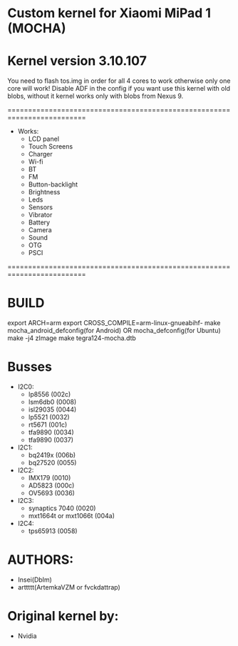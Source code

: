 # Custom kernel for Xiaomi MiPad 1 (MOCHA)
# Kernel version 3.10.107

You need to flash tos.img in order for all 4 cores to work otherwise only one core will work!
Disable ADF in the config if you want use this kernel with old blobs, without it kernel works only with blobs from Nexus 9.

=========================================================================
* Works:
	* LCD panel
	* Touch Screens
	* Charger
	* Wi-fi
	* BT
	* FM
	* Button-backlight
	* Brightness
	* Leds
	* Sensors
	* Vibrator
	* Battery
	* Camera
	* Sound
	* OTG
	* PSCI

=========================================================================
# BUILD
export ARCH=arm
export CROSS_COMPILE=arm-linux-gnueabihf-
make mocha_android_defconfig(for Android) OR mocha_defconfig(for Ubuntu)
make -j4 zImage
make tegra124-mocha.dtb

# Busses
* I2C0:
	* lp8556 	            	(002c)
	* lsm6db0 	            	(0008)
	* isl29035           		(0044)
	* lp5521    				(0032)
	* rt5671          			(001c)
	* tfa9890					(0034)
	* tfa9890					(0037)
* I2C1:
	* bq2419x					(006b) 	
	* bq27520           		(0055)		
* I2C2:
	* IMX179 					(0010)
	* AD5823					(000c)
	* OV5693					(0036)
* I2C3:
	* synaptics 7040        	(0020)	
	* mxt1664t or mxt1066t		(004a)		
* I2C4:
	* tps65913 					(0058)						

# AUTHORS:
* Insei(DbIm)
* arttttt(ArtemkaVZM or fvckdattrap)

# Original kernel by:
* Nvidia
